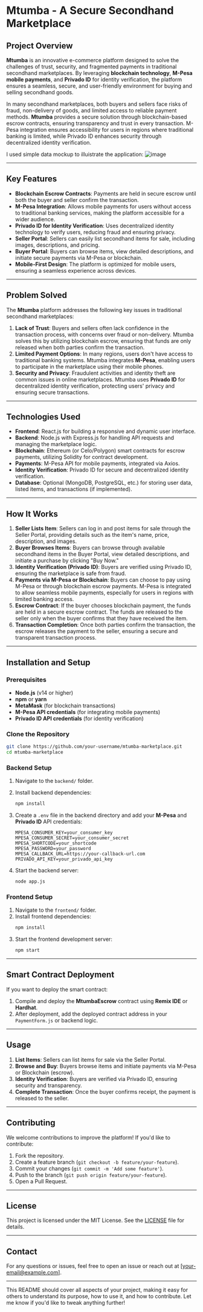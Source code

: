 # **Mtumba - A Secure Secondhand Marketplace**

## **Project Overview**
**Mtumba** is an innovative e-commerce platform designed to solve the challenges of trust, security, and fragmented payments in traditional secondhand marketplaces. By leveraging **blockchain technology**, **M-Pesa mobile payments**, and **Privado ID** for identity verification, the platform ensures a seamless, secure, and user-friendly environment for buying and selling secondhand goods.

In many secondhand marketplaces, both buyers and sellers face risks of fraud, non-delivery of goods, and limited access to reliable payment methods. **Mtumba** provides a secure solution through blockchain-based escrow contracts, ensuring transparency and trust in every transaction. M-Pesa integration ensures accessibility for users in regions where traditional banking is limited, while Privado ID enhances security through decentralized identity verification.

I used simple data mockup to illuistrate the application:
![image](https://github.com/user-attachments/assets/6efe12d8-84d2-4668-a364-6e0268f0004d)


---

## **Key Features**
- **Blockchain Escrow Contracts**: Payments are held in secure escrow until both the buyer and seller confirm the transaction.
- **M-Pesa Integration**: Allows mobile payments for users without access to traditional banking services, making the platform accessible for a wider audience.
- **Privado ID for Identity Verification**: Uses decentralized identity technology to verify users, reducing fraud and ensuring privacy.
- **Seller Portal**: Sellers can easily list secondhand items for sale, including images, descriptions, and pricing.
- **Buyer Portal**: Buyers can browse items, view detailed descriptions, and initiate secure payments via M-Pesa or blockchain.
- **Mobile-First Design**: The platform is optimized for mobile users, ensuring a seamless experience across devices.

---

## **Problem Solved**
The **Mtumba** platform addresses the following key issues in traditional secondhand marketplaces:

1. **Lack of Trust**: Buyers and sellers often lack confidence in the transaction process, with concerns over fraud or non-delivery. Mtumba solves this by utilizing blockchain escrow, ensuring that funds are only released when both parties confirm the transaction.
2. **Limited Payment Options**: In many regions, users don't have access to traditional banking systems. Mtumba integrates **M-Pesa**, enabling users to participate in the marketplace using their mobile phones.
3. **Security and Privacy**: Fraudulent activities and identity theft are common issues in online marketplaces. Mtumba uses **Privado ID** for decentralized identity verification, protecting users' privacy and ensuring secure transactions.

---

## **Technologies Used**
- **Frontend**: React.js for building a responsive and dynamic user interface.
- **Backend**: Node.js with Express.js for handling API requests and managing the marketplace logic.
- **Blockchain**: Ethereum (or Celo/Polygon) smart contracts for escrow payments, utilizing Solidity for contract development.
- **Payments**: M-Pesa API for mobile payments, integrated via Axios.
- **Identity Verification**: Privado ID for secure and decentralized identity verification.
- **Database**: Optional (MongoDB, PostgreSQL, etc.) for storing user data, listed items, and transactions (if implemented).

---

## **How It Works**
1. **Seller Lists Item**: Sellers can log in and post items for sale through the Seller Portal, providing details such as the item's name, price, description, and images.
2. **Buyer Browses Items**: Buyers can browse through available secondhand items in the Buyer Portal, view detailed descriptions, and initiate a purchase by clicking "Buy Now."
3. **Identity Verification (Privado ID)**: Buyers are verified using Privado ID, ensuring the marketplace is safe from fraud.
4. **Payments via M-Pesa or Blockchain**: Buyers can choose to pay using M-Pesa or through blockchain escrow payments. M-Pesa is integrated to allow seamless mobile payments, especially for users in regions with limited banking access.
5. **Escrow Contract**: If the buyer chooses blockchain payment, the funds are held in a secure escrow contract. The funds are released to the seller only when the buyer confirms that they have received the item.
6. **Transaction Completion**: Once both parties confirm the transaction, the escrow releases the payment to the seller, ensuring a secure and transparent transaction process.

---

## **Installation and Setup**

### **Prerequisites**
- **Node.js** (v14 or higher)
- **npm** or **yarn**
- **MetaMask** (for blockchain transactions)
- **M-Pesa API credentials** (for integrating mobile payments)
- **Privado ID API credentials** (for identity verification)

### **Clone the Repository**
```bash
git clone https://github.com/your-username/mtumba-marketplace.git
cd mtumba-marketplace
```

### **Backend Setup**
1. Navigate to the `backend/` folder.
2. Install backend dependencies:
   ```bash
   npm install
   ```
3. Create a `.env` file in the backend directory and add your **M-Pesa** and **Privado ID** API credentials:
   ```plaintext
   MPESA_CONSUMER_KEY=your_consumer_key
   MPESA_CONSUMER_SECRET=your_consumer_secret
   MPESA_SHORTCODE=your_shortcode
   MPESA_PASSWORD=your_password
   MPESA_CALLBACK_URL=https://your-callback-url.com
   PRIVADO_API_KEY=your_privado_api_key
   ```

4. Start the backend server:
   ```bash
   node app.js
   ```

### **Frontend Setup**
1. Navigate to the `frontend/` folder.
2. Install frontend dependencies:
   ```bash
   npm install
   ```
3. Start the frontend development server:
   ```bash
   npm start
   ```

---

## **Smart Contract Deployment**

If you want to deploy the smart contract:

1. Compile and deploy the **MtumbaEscrow** contract using **Remix IDE** or **Hardhat**.
2. After deployment, add the deployed contract address in your `PaymentForm.js` or backend logic.

---

## **Usage**

1. **List Items**: Sellers can list items for sale via the Seller Portal.
2. **Browse and Buy**: Buyers browse items and initiate payments via M-Pesa or Blockchain (escrow).
3. **Identity Verification**: Buyers are verified via Privado ID, ensuring security and transparency.
4. **Complete Transaction**: Once the buyer confirms receipt, the payment is released to the seller.

---

## **Contributing**

We welcome contributions to improve the platform! If you'd like to contribute:
1. Fork the repository.
2. Create a feature branch (`git checkout -b feature/your-feature`).
3. Commit your changes (`git commit -m 'Add some feature'`).
4. Push to the branch (`git push origin feature/your-feature`).
5. Open a Pull Request.

---

## **License**
This project is licensed under the MIT License. See the [LICENSE](LICENSE) file for details.

---

## **Contact**

For any questions or issues, feel free to open an issue or reach out at [your-email@example.com].

---

This README should cover all aspects of your project, making it easy for others to understand its purpose, how to use it, and how to contribute. Let me know if you'd like to tweak anything further!
